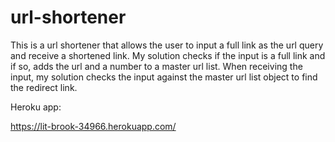 # url-shortener

This is a url shortener that allows the user to input a full link as the url query and receive a shortened link.  My solution checks if the input is a full link and if so, adds the url and a number to a master url list.  When receiving the input, my solution checks the input against the master url list object to find the redirect link.

Heroku app:

https://lit-brook-34966.herokuapp.com/